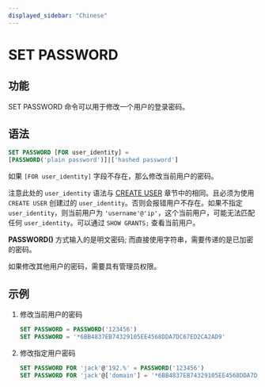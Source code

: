 ```yaml
---
displayed_sidebar: "Chinese"
---
```


# SET PASSWORD

## 功能

SET PASSWORD 命令可以用于修改一个用户的登录密码。

## 语法

```SQL
SET PASSWORD [FOR user_identity] =
[PASSWORD('plain password')]|['hashed password']
```

如果 `[FOR user_identity]` 字段不存在，那么修改当前用户的密码。

注意此处的 `user_identity` 语法与 [CREATE USER](../account-management/CREATE_USER.md) 章节中的相同。且必须为使用 `CREATE USER` 创建过的 `user_identity`。否则会报错用户不存在。如果不指定 `user_identity`，则当前用户为 `'username'@'ip'`，这个当前用户，可能无法匹配任何 `user_identity`。可以通过 `SHOW GRANTS;` 查看当前用户。

**PASSWORD()** 方式输入的是明文密码; 而直接使用字符串，需要传递的是已加密的密码。

如果修改其他用户的密码，需要具有管理员权限。

## 示例

1. 修改当前用户的密码

    ```SQL
    SET PASSWORD = PASSWORD('123456')
    SET PASSWORD = '*6BB4837EB74329105EE4568DDA7DC67ED2CA2AD9'
    ```

2. 修改指定用户密码

    ```SQL
    SET PASSWORD FOR 'jack'@'192.%' = PASSWORD('123456')
    SET PASSWORD FOR 'jack'@['domain'] = '*6BB4837EB74329105EE4568DDA7DC67ED2CA2AD9'
    ```
